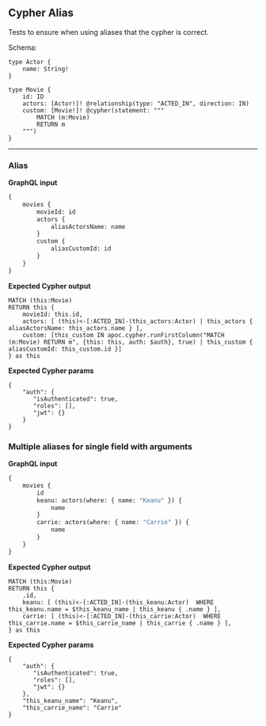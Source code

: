 ## Cypher Alias

Tests to ensure when using aliases that the cypher is correct.

Schema:

```schema
type Actor {
    name: String!
}

type Movie {
    id: ID
    actors: [Actor!]! @relationship(type: "ACTED_IN", direction: IN)
    custom: [Movie!]! @cypher(statement: """
        MATCH (m:Movie)
        RETURN m
    """)
}
```

---

### Alias

**GraphQL input**

```graphql
{
    movies {
        movieId: id
        actors {
            aliasActorsName: name
        }
        custom {
            aliasCustomId: id
        }
    }
}
```

**Expected Cypher output**

```cypher
MATCH (this:Movie)
RETURN this {
    movieId: this.id,
    actors: [ (this)<-[:ACTED_IN]-(this_actors:Actor) | this_actors { aliasActorsName: this_actors.name } ],
    custom: [this_custom IN apoc.cypher.runFirstColumn("MATCH (m:Movie) RETURN m", {this: this, auth: $auth}, true) | this_custom { aliasCustomId: this_custom.id }]
} as this
```

**Expected Cypher params**

```cypher-params
{
    "auth": {
       "isAuthenticated": true,
       "roles": [],
       "jwt": {}
    }
}
```

### Multiple aliases for single field with arguments

**GraphQL input**

```graphql
{
    movies {
        id
        keanu: actors(where: { name: "Keanu" }) {
            name
        }
        carrie: actors(where: { name: "Carrie" }) {
            name
        }
    }
}
```

**Expected Cypher output**

```cypher
MATCH (this:Movie)
RETURN this {
    .id,
    keanu: [ (this)<-[:ACTED_IN]-(this_keanu:Actor)  WHERE this_keanu.name = $this_keanu_name | this_keanu { .name } ],
    carrie: [ (this)<-[:ACTED_IN]-(this_carrie:Actor)  WHERE this_carrie.name = $this_carrie_name | this_carrie { .name } ],
} as this
```

**Expected Cypher params**

```cypher-params
{
    "auth": {
       "isAuthenticated": true,
       "roles": [],
       "jwt": {}
    },
    "this_keanu_name": "Keanu",
    "this_carrie_name": "Carrie"
}
```
